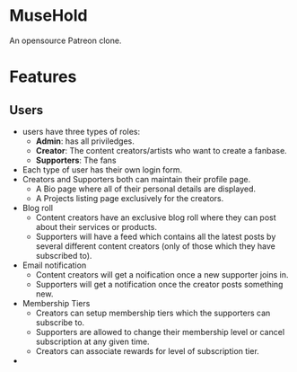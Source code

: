 # MuseHold
An opensource Patreon clone.

# Features

## Users
- users have three types of roles:
  - **Admin**: has all priviledges.
  - **Creator**: The content creators/artists who want to create a fanbase.
  - **Supporters**: The fans
- Each type of user has their own login form.
- Creators and Supporters both can maintain their profile page.
  - A Bio page where all of their personal details are displayed.
  - A Projects listing page exclusively for the creators.
- Blog roll
  - Content creators have an exclusive blog roll where they can post about their services or products.
  - Supporters will have a feed which contains all the latest posts by several different content creators (only of those which they have subscribed to).
- Email notification
  - Content creators will get a noification once a new supporter joins in.
  - Supporters will get a notification once the creator posts something new.
- Membership Tiers
  - Creators can setup membership tiers which the supporters can subscribe to.
  - Supporters are allowed to change their membership level or cancel subscription at any given time.
  - Creators can associate rewards for level of subscription tier.
- 
